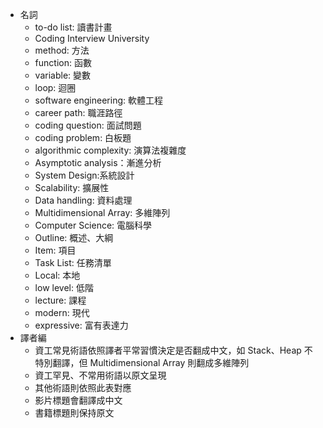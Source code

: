 - 名詞
  - to-do list: 讀書計畫
  - Coding Interview University
  - method: 方法
  - function: 函數
  - variable: 變數
  - loop: 迴圈
  - software engineering: 軟體工程
  - career path: 職涯路徑
  - coding question: 面試問題
  - coding problem: 白板題
  - algorithmic complexity: 演算法複雜度
  - Asymptotic analysis：漸進分析
  - System Design:系統設計
  - Scalability: 擴展性
  - Data handling: 資料處理
  - Multidimensional Array: 多維陣列
  - Computer Science: 電腦科學
  - Outline: 概述、大綱
  - Item: 項目
  - Task List: 任務清單
  - Local: 本地
  - low level: 低階
  - lecture: 課程
  - modern: 現代
  - expressive: 富有表達力
- 譯者編
  - 資工常見術語依照譯者平常習慣決定是否翻成中文，如 Stack、Heap 不特別翻譯，但 Multidimensional Array 則翻成多維陣列
  - 資工罕見、不常用術語以原文呈現
  - 其他術語則依照此表對應
  - 影片標題會翻譯成中文
  - 書籍標題則保持原文